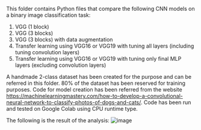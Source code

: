 This folder contains Python files that compare the following CNN models on a binary image classification task: 

1. VGG (1 block) 
2. VGG (3 blocks)
3. VGG (3 blocks) with data augmentation
4. Transfer learning using VGG16 or VGG19 with tuning all layers (including tuning convolution layers)
5. Transfer learning using VGG16 or VGG19 with tuning only final MLP layers (excluding convolution layers)

A handmade 2-class dataset has been created for the purpose and can be referred in this folder. 80% of the dataset has been reserved for training purposes. Code for model creation has been referred from the website https://machinelearningmastery.com/how-to-develop-a-convolutional-neural-network-to-classify-photos-of-dogs-and-cats/. Code has been run and tested on Google Colab using CPU runtime type.

The following is the result of the analysis:
![image](https://github.com/KaveriVisavadiya/projects/assets/145709121/12f2b2ab-c977-48c4-acb7-3f134bcd0f41)

